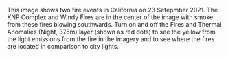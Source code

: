 This image shows two fire events in California on 23 Setepmber 2021. The KNP Complex and Windy Fires are in the center of the image with smoke from these fires blowing southwards. Turn on and off the Fires and Thermal Anomalies (Night, 375m) layer (shown as red dots) to see the yellow from the light emissions from the fire in the imagery and to see where the fires are located in comparison to city lights.